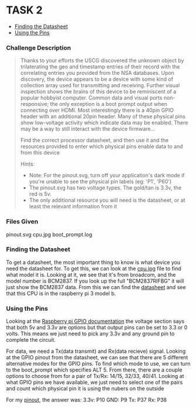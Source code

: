# TASK 2
- [Finding the Datasheet](#finding-the-datasheet)
- [Using the Pins](#using-the-pins)

### Challenge Description
> Thanks to your efforts the USCG discovered the unknown object by trilaterating the geo and timestamp entries of their record with the correlating entries you provided from the NSA databases. Upon discovery, the device appears to be a device with some kind of collection array used for transmitting and receiving. Further visual inspection shows the brains of this device to be reminiscent of a popular hobbyist computer. Common data and visual ports non-responsive; the only exception is a boot prompt output when connecting over HDMI. Most interestingly there is a 40pin GPIO header with an additional 20pin header. Many of these physical pins show low-voltage activity which indicate data may be enabled. There may be a way to still interact with the device firmware...
>
> Find the correct processor datasheet, and then use it and the resources provided to enter which physical pins enable data to and from this device
> 
> Hints:
> 
> - Note: For the pinout.svg, turn off your application's dark mode if you're unable to see the physical pin labels (eg: 'P1', 'P60')
> - The pinout.svg has two voltage types. The gold/tan is 3.3v, the red is 5v.
> - The only additional resource you will need is the datasheet, or at least the relevant information from it

### Files Given
pinout.svg
cpu.jpg
boot_prompt.log

### Finding the Datasheet
To get a datasheet, the most important thing to know is what device you need the datasheet for. To get this, we can look at the [cpu.jpg](./static/cpu.jpg) file to find what model it is. Looking at it, we see that it's from broadcom, and the model number is BCM2837. If you look up the full "BCM2837RIFBG" it will just show the BCM2837 data. From this we can find the [datasheet](https://usermanual.wiki/Datasheet/BCM2837ARMPeripheralsBroadcom.1054296467) and see that this CPU is in the raspberry pi 3 model b.

### Using the Pins
Looking at the [Raspberry pi GPIO documentation](https://www.raspberrypi.com/documentation/computers/raspberry-pi.html) the voltage section says that both 5v and 3.3v are options but that output pins can be set to 3.3 or 0 volts. This means we just need to pick any 3.3v and any ground pin to complete the circuit.

For data, we need a Tx(data transmit) and Rx(data recieve) signal. Looking at the GPIO pinout from the datasheet, we can see that there are 5 different alternative modes for the GPIO pins. To find which mode to use, we can turn to the boot_prompt which specifies ALT 5. From there, there are a couple options to choose from for a pair of Tx/Rx: 14/15, 32/33, 40/41. Looking at what GPIO pins we have available, we just need to select one of the pairs and count which physical pin it is using the nubers on the outside

For my [pinout](./static/pinout.svg), the answer was:
3.3v: P10
GND: P9
Tx: P37
Rx: P38